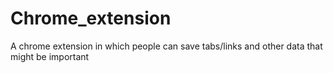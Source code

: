 # Chrome_extension
A chrome extension in which people can save tabs/links and other data that might be important
